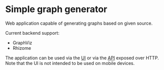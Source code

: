 # Simple graph generator

Web application capable of generating graphs based on given source.

Current backend support:
- GraphViz
- Rhizome

The application can be used via the [UI](/#) or via the [API](/#/api-docs) exposed over HTTP.
Note that the UI is not intended to be used on mobile devices.
